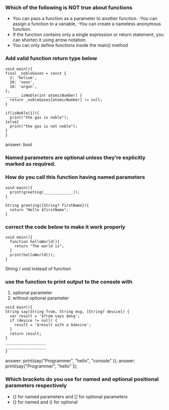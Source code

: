 ### Which of the following is NOT true about functions

- You can pass a function as a parameter to another function.
  -You can assign a function to a variable,
  -You can create a nameless anonymous function.
- If the function contains only a single expression or return statement, you can shorten it using arrow notation.
- You can only define functions inside the main() method




### Add valid function return type below

<!--
 -->

```
void main(){
final _nobleGases = const {
  2: 'helium',
  10: 'neon',
  18: 'argon',
};
______ isNoble(int atomicNumber) {
  return _nobleGases[atomicNumber] != null;
}

if(isNoble(1)){
  print("the gas is noble");
}else{
  print("the gas is not noble");
}
}

```
answer: bool



<!-- ### Named Optional parameters are  covered here -->


### Named parameters are optional unless they’re explicitly marked as required.

### How do you call this function having named parameters
```
void main(){
  print(greeting(_____________));
}

String greeting({String? firstName}){
  return "Hello $firstName";
}

```


###  correct the code below to make it work properly
```
void main(){
  function helloWorld(){
    return "The world is";
  }
  print(helloWorld());
}
```
String / void instead of function

### use the function to print output to the console with
1. optional parameter
2. without optional parameter

```
void main(){
String say(String from, String msg, [String? device]) {
  var result = '$from says $msg';
  if (device != null) {
    result = '$result with a $device';
  }
  return result;
}
__________________
__________________
}
```
answer: print(say("Programmer", "hello", "console" ));
answer: print(say("Programmer", "hello" ));


### Which brackets do you use for named and optional positional parameters respectively
- {} for named parameters and [] for optional parameters
- {} for named and () for optional


